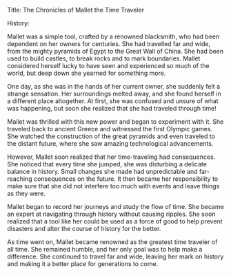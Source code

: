 Title: The Chronicles of Mallet the Time Traveler

History:

Mallet was a simple tool, crafted by a renowned blacksmith, who had been dependent on her owners for centuries. She had travelled far and wide, from the mighty pyramids of Egypt to the Great Wall of China. She had been used to build castles, to break rocks and to mark boundaries. Mallet considered herself lucky to have seen and experienced so much of the world, but deep down she yearned for something more.

One day, as she was in the hands of her current owner, she suddenly felt a strange sensation. Her surroundings melted away, and she found herself in a different place altogether. At first, she was confused and unsure of what was happening, but soon she realized that she had traveled through time!

Mallet was thrilled with this new power and began to experiment with it. She traveled back to ancient Greece and witnessed the first Olympic games. She watched the construction of the great pyramids and even traveled to the distant future, where she saw amazing technological advancements.

However, Mallet soon realized that her time-traveling had consequences. She noticed that every time she jumped, she was disturbing a delicate balance in history. Small changes she made had unpredictable and far-reaching consequences on the future. It then became her responsibility to make sure that she did not interfere too much with events and leave things as they were.

Mallet began to record her journeys and study the flow of time. She became an expert at navigating through history without causing ripples. She soon realized that a tool like her could be used as a force of good to help prevent disasters and alter the course of history for the better.

As time went on, Mallet became renowned as the greatest time traveler of all time. She remained humble, and her only goal was to help make a difference. She continued to travel far and wide, leaving her mark on history and making it a better place for generations to come.